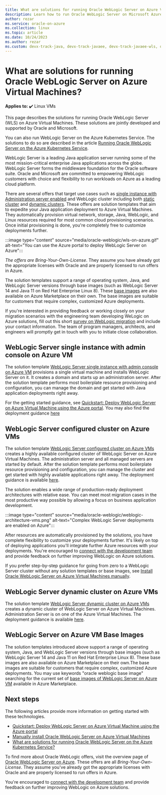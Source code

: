 ```yaml
---
title: What are solutions for running Oracle WebLogic Server on Azure Virtual Machines
description: Learn how to run Oracle WebLogic Server on Microsoft Azure Virtual Machines.
author: rezar
ms.service: oracle-on-azure
ms.collection: linux
ms.topic: article
ms.date: 10/24/2023
ms.author: rezar
ms.custom: devx-track-java, devx-track-javaee, devx-track-javaee-wls, devx-track-javaee-wls-vm
---
```

# What are solutions for running Oracle WebLogic Server on Azure Virtual Machines?

**Applies to:** :heavy_check_mark: Linux VMs 

This page describes the solutions for running Oracle WebLogic Server (WLS) on Azure Virtual Machines. These solutions are jointly developed and supported by Oracle and Microsoft.

You can also run WebLogic Server on the Azure Kubernetes Service. The solutions to do so are described in the article [Running Oracle WebLogic Server on the Azure Kubernetes Service](./weblogic-aks.md?toc=/azure/developer/java/ee/toc.json&bc=/azure/developer/java/breadcrumb/toc.json).

WebLogic Server is a leading Java application server running some of the most mission-critical enterprise Java applications across the globe. WebLogic Server forms the middleware foundation for the Oracle software suite. Oracle and Microsoft are committed to empowering WebLogic customers with choice and flexibility to run workloads on Azure as a leading cloud platform. 

There are several offers that target use cases such as [single instance with Administration server enabled](#weblogic-server-single-instance-with-admin-console-on-azure-vm) and WebLogic cluster including both [static cluster](#weblogic-server-configured-cluster-on-azure-vms) and [dynamic clusters](#weblogic-server-dynamic-cluster-on-azure-vms). These offers are solution templates that aim to expedite your Java application deployment to Azure Virtual Machines. They automatically provision virtual network, storage, Java, WebLogic, and Linux resources required for most common cloud provisioning scenarios. Once initial provisioning is done, you're completely free to customize deployments further.

:::image type="content" source="media/oracle-weblogic/wls-on-azure.gif" alt-text="You can use the Azure portal to deploy WebLogic Server on Azure":::

 _The offers are Bring-Your-Own-License_. They assume you have already got the appropriate licenses with Oracle and are properly licensed to run offers in Azure.

The solution templates support a range of operating system, Java, and WebLogic Server versions through base images (such as WebLogic Server 14 and Java 11 on Red Hat Enterprise Linux 8). These [base images](#weblogic-server-on-azure-vm-base-images) are also available on Azure Marketplace on their own. The base images are suitable for customers that require complex, customized Azure deployments.

If you're interested in providing feedback or working closely on your migration scenarios with the engineering team developing WeLogic on Azure solutions, fill out this short [survey on WebLogic migration](https://aka.ms/wls-on-azure-survey) and include your contact information. The team of program managers, architects, and engineers will promptly get in touch with you to initiate close collaboration.

## WebLogic Server single instance with admin console on Azure VM

The solution template [WebLogic Server single instance with admin console on Azure VM](https://aka.ms/wls-vm-admin) provisions a single virtual machine and installs WebLogic Server on it. It creates a domain and starts up an administration server. After the solution template performs most boilerplate resource provisioning and configuration, you can manage the domain and get started with Java application deployments right away. 

For the getting started guidance, see [Quickstart: Deploy WebLogic Server on Azure Virtual Machine using the Azure portal](./weblogic-server-azure-virtual-machine.md?toc=/azure/developer/java/ee/toc.json&bc=/azure/developer/java/breadcrumb/toc.json). You may also find the deployment guidance [here](https://wls-eng.github.io/arm-oraclelinux-wls/)


## WebLogic Server configured cluster on Azure VMs

The solution template [WebLogic Server configured cluster on Azure VMs](https://aka.ms/wls-vm-cluster) creates a highly available configured cluster of WebLogic Server on Azure Virtual Machines. The administration server and all managed servers are started by default. After the solution template performs most boilerplate resource provisioning and configuration, you can manage the cluster and get started with highly available applications right away. The deployment guidance is available [here](https://wls-eng.github.io/arm-oraclelinux-wls/).

The solution enables a wide range of production-ready deployment architectures with relative ease. You can meet most migration cases in the most productive way possible by allowing a focus on business application development.

:::image type="content" source="media/oracle-weblogic/weblogic-architecture-vms.png" alt-text="Complex WebLogic Server deployments are enabled on Azure":::

After resources are automatically provisioned by the solutions, you have complete flexibility to customize your deployments further. It's likely on top of deploying applications you'll integrate further Azure resources with your deployments. You're encouraged to [connect with the development team](https://aka.ms/wls-on-azure-survey) and provide feedback on further improving WebLogic on Azure solutions.

If you prefer step-by-step guidance for going from zero to a WebLogic Server cluster without any solution templates or base images, see [Install Oracle WebLogic Server on Azure Virtual Machines manually](/azure/developer/java/migration/migrate-weblogic-to-azure-vm-manually?toc=/azure/developer/java/ee/toc.json&bc=/azure/developer/java/breadcrumb/toc.json).

## WebLogic Server dynamic cluster on Azure VMs

The solution template [WebLogic Server dynamic cluster on Azure VMs](https://aka.ms/wls-vm-dynamic-cluster) creates a dynamic cluster of WebLogic Server on Azure Virtual Machines. Administration Server is on one of the Azure Virtual Machines. The deployment guidance is available [here](https://wls-eng.github.io/arm-oraclelinux-wls/).

## WebLogic Server on Azure VM Base Images

The solution templates introduced above support a range of operating system, Java, and WebLogic Server versions through base images (such as WebLogic Server 14 and Java 11 on Red Hat Enterprise Linux 8). These base images are also available on Azure Marketplace on their own.The base images are suitable for customers that require complex, customized Azure deployments. You may use keywords "oracle weblogic base image" searching for the current set of [base images of WebLogic Server on Azure VM](https://aka.ms/wls-vm-base-images) available in Azure Marketplace.

## Next steps

The following articles provide more information on getting started with these technologies.

* [Quickstart: Deploy WebLogic Server on Azure Virtual Machine using the Azure portal](./weblogic-server-azure-virtual-machine.md?toc=/azure/developer/java/ee/toc.json&bc=/azure/developer/java/breadcrumb/toc.json)
* [Manually install Oracle WebLogic Server on Azure Virtual Machines](/azure/developer/java/migration/migrate-weblogic-to-azure-vm-manually?toc=/azure/developer/java/ee/toc.json&bc=/azure/developer/java/breadcrumb/toc.json)
* [What are solutions for running Oracle WebLogic Server on the Azure Kubernetes Service?](./weblogic-aks.md?toc=/azure/developer/java/ee/toc.json&bc=/azure/developer/java/breadcrumb/toc.json)

To find more about Oracle WebLogic offers, visit the overview page of [Oracle WebLogic Server on Azure](https://aka.ms/wls-contact-me). These offers are all _Bring-Your-Own-License_. They assume you've already got the appropriate licenses with Oracle and are properly licensed to run offers in Azure.

You're encouraged to [connect with the development team](https://aka.ms/wls-on-azure-survey) and provide feedback on further improving WebLogic on Azure solutions.